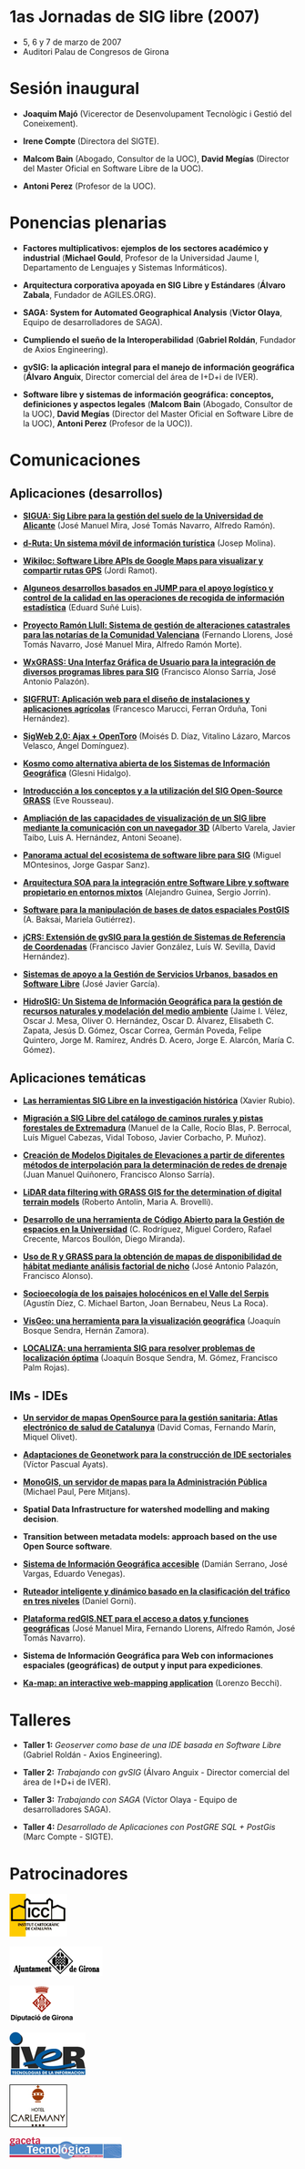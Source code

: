 # 1as Jornadas de SIG libre (2007)

* 5, 6 y 7 de marzo de 2007
* Auditori Palau de Congresos de Girona


Sesión inaugural
==================

* **Joaquim Majó** (Vicerector de Desenvolupament Tecnològic i Gestió del Coneixement).

* **Irene Compte** (Directora del SIGTE).

* **Malcom Bain** (Abogado, Consultor de la UOC), **David Megías** (Director del Master Oficial en Software Libre de la UOC).

* **Antoni Perez** (Profesor de la UOC).


Ponencias plenarias
====================

* **Factores multiplicativos: ejemplos de los sectores académico y industrial** (**Michael Gould**, Profesor de la Universidad Jaume I, Departamento de Lenguajes y Sistemas Informáticos).

* **Arquitectura corporativa apoyada en SIG Libre y Estándares** (**Álvaro Zabala**, Fundador de AGILES.ORG).

* **SAGA: System for Automated Geographical Analysis** (**Victor Olaya**, Equipo de desarrolladores de SAGA).

* **Cumpliendo el sueño de la Interoperabilidad** (**Gabriel Roldán**, Fundador de Axios Engineering).

* **gvSIG: la aplicación integral para el manejo de información geográfica** (**Álvaro Anguix**, Director comercial del área de I+D+i de IVER).

* **Software libre y sistemas de información geográfica: conceptos, definiciones y aspectos legales** (**Malcom Bain** (Abogado, Consultor de la UOC), **David Megías** (Director del Master Oficial en Software Libre de la UOC), **Antoni Perez** (Profesor de la UOC)).


Comunicaciones
=================

Aplicaciones (desarrollos)
---------------------------

* **[SIGUA: Sig Libre para la gestión del suelo de la Universidad de Alicante](http://dugi.udg.edu/item/http:@@@@hdl.handle.net@@10256@@1194)** (José Manuel Mira, José Tomás Navarro, Alfredo Ramón).

* **[d-Ruta: Un sistema móvil de información turística](https://dugi-doc.udg.edu/handle/10256/1196)** (Josep Molina).

* **[Wikiloc: Software Libre APIs de Google Maps para visualizar y compartir rutas GPS](https://dugi-doc.udg.edu/handle/10256/1197)** (Jordi Ramot).

* **[Alguneos desarrollos basados en JUMP para el apoyo logístico y control de la calidad en las operaciones de recogida de información estadística](https://dugi-doc.udg.edu/handle/10256/1201)** (Eduard Suñé Luis).

* **[Proyecto Ramón Llull: Sistema de gestión de alteraciones catastrales para las notarías de la Comunidad Valenciana](https://dugi-doc.udg.edu/handle/10256/1202)** (Fernando Llorens, José Tomás Navarro, José Manuel Mira, Alfredo Ramón Morte).

* **[WxGRASS: Una Interfaz Gráfica de Usuario para la integración de diversos programas libres para SIG](https://dugi-doc.udg.edu/handle/10256/1206)** (Francisco Alonso Sarría, José Antonio Palazón).

* **[SIGFRUT: Aplicación web para el diseño de instalaciones y aplicaciones agrícolas](https://dugi-doc.udg.edu/handle/10256/1207)** (Francesco Marucci, Ferran Orduña, Toni Hernández).

* **[SigWeb 2.0: Ajax + OpenToro](https://dugi-doc.udg.edu/handle/10256/1208)** (Moisés D. Díaz, Vitalino Lázaro, Marcos Velasco, Ángel Domínguez).

* **[Kosmo como alternativa abierta de los Sistemas de Información Geográfica](https://dugi-doc.udg.edu/handle/10256/1209)** (Glesni Hidalgo).

* **[Introducción a los conceptos y a la utilización del SIG Open-Source GRASS](https://dugi-doc.udg.edu/handle/10256/1214)** (Eve Rousseau).

* **[Ampliación de las capacidades de visualización de un SIG libre mediante la comunicación con un navegador 3D](https://dugi-doc.udg.edu/handle/10256/1215)** (Alberto Varela, Javier Taibo, Luis A. Hernández, Antoni Seoane).

* **[Panorama actual del ecosistema de software libre para SIG](http://diobma.udg.edu//handle/10256.1/516)** (Miguel MOntesinos, Jorge Gaspar Sanz).

* **[Arquitectura SOA para la integración entre Software Libre y software propietario en entornos mixtos](https://dugi-doc.udg.edu/handle/10256/1217)** (Alejandro Guinea, Sergio Jorrín).

* **[Software para la manipulación de bases de datos espaciales PostGIS](https://dugi-doc.udg.edu/handle/10256/1225)** (A. Baksai, Mariela Gutiérrez).

* **[jCRS: Extensión de gvSIG para la gestión de Sistemas de Referencia de Coordenadas](https://dugi-doc.udg.edu/handle/10256/1227)** (Francisco Javier González, Luís W. Sevilla, David Hernández).

* **[Sistemas de apoyo a la Gestión de Servicios Urbanos, basados en Software Libre](https://dugi-doc.udg.edu/handle/10256/1229)** (José Javier García).

* **[HidroSIG: Un Sistema de Información Geográfica para la gestión de recursos naturales y modelación del medio ambiente](https://dugi-doc.udg.edu/handle/10256/1231)** (Jaime I. Vélez, Oscar J. Mesa, Oliver O. Hernández, Oscar D. Álvarez, Elisabeth C. Zapata, Jesús D. Gómez, Oscar Correa, Germán Poveda, Felipe Quintero, Jorge M. Ramírez, Andrés D. Acero, Jorge E. Alarcón, María C. Gómez).


Aplicaciones temáticas
------------------------

* **[Las herramientas SIG Libre en la investigación histórica](https://dugi-doc.udg.edu/handle/10256/1198)** (Xavier Rubio).

* **[Migración a SIG Libre del catálogo de caminos rurales y pistas forestales de Extremadura](https://dugi-doc.udg.edu/handle/10256/1199)** (Manuel de la Calle, Rocío Blas, P. Berrocal, Luís Miguel Cabezas, Vidal Toboso, Javier Corbacho, P. Muñoz).

* **[Creación de Modelos Digitales de Elevaciones a partir de diferentes métodos de interpolación para la determinación de redes de drenaje](https://dugi-doc.udg.edu/handle/10256/1200)** (Juan Manuel Quiñonero, Francisco Alonso Sarría).

* **[LiDAR data filtering with GRASS GIS for the determination of digital terrain models](https://dugi-doc.udg.edu/handle/10256/1203)** (Roberto Antolín, Maria A. Brovelli).

* **[Desarrollo de una herramienta de Código Abierto para la Gestión de espacios en la Universidad](https://dugi-doc.udg.edu/handle/10256/1204)** (C. Rodríguez, Miguel Cordero, Rafael Crecente, Marcos Boullón, Diego Miranda).

* **[Uso de R y GRASS para la obtención de mapas de disponibilidad de hábitat mediante análisis factorial de nicho](https://dugi-doc.udg.edu/handle/10256/1210)** (José Antonio Palazón, Francisco Alonso).

* **[Socioecología de los paisajes holocénicos en el Valle del Serpis](https://dugi-doc.udg.edu/handle/10256/1211)** (Agustín Díez, C. Michael Barton, Joan Bernabeu, Neus La Roca).

* **[VisGeo: una herramienta para la visualización geográfica](https://dugi-doc.udg.edu/handle/10256/1212)** (Joaquín Bosque Sendra, Hernán Zamora).

* **[LOCALIZA: una herramienta SIG para resolver problemas de localización óptima](https://dugi-doc.udg.edu/handle/10256/1213)** (Joaquín Bosque Sendra, M. Gómez, Francisco Palm Rojas).


IMs - IDEs
-----------

* **[Un servidor de mapas OpenSource para la gestión sanitaria: Atlas electrónico de salud de Catalunya](https://dugi-doc.udg.edu/handle/10256/1218)** (David Comas, Fernando Marín, Miquel Olivet).

* **[Adaptaciones de Geonetwork para la construcción de IDE sectoriales](https://dugi-doc.udg.edu/handle/10256/1221)** (Víctor Pascual Ayats).

* **[MonoGIS, un servidor de mapas para la Administración Pública](https://dugi-doc.udg.edu/handle/10256/1222)** (Michael Paul, Pere Mitjans).

* **Spatial Data Infrastructure for watershed modelling and making decision**.

* **Transition between metadata models: approach based on the use Open Source software**.

* **[Sistema de Información Geográfica accesible](https://dugi-doc.udg.edu/handle/10256/1228)** (Damián Serrano, José Vargas, Eduardo Venegas).

* **[Ruteador inteligente y dinámico basado en la clasificación del tráfico en tres niveles](https://dugi-doc.udg.edu/handle/10256/1230)** (Daniel Gorni).

* **[Plataforma redGIS.NET para el acceso a datos y funciones geográficas](https://dugi-doc.udg.edu/handle/10256/1232)** (José Manuel Mira, Fernando Llorens, Alfredo Ramón, José Tomás Navarro).

* **Sistema de Información Geográfica para Web con informaciones espaciales (geográficas) de output y input para expediciones**.

* **[Ka-map: an interactive web-mapping application](https://dugi-doc.udg.edu/handle/10256/1234)** (Lorenzo Becchi).

Talleres
========

* **Taller 1:** *Geoserver como base de una IDE basada en Software Libre* (Gabriel Roldán - Axios Engineering).

* **Taller 2:** *Trabajando con gvSIG* (Álvaro Anguix - Director comercial del área de I+D+i de IVER).

* **Taller 3:** *Trabajando con SAGA* (Víctor Olaya - Equipo de desarrolladores SAGA).

* **Taller 4:** *Desarrollado de Aplicaciones con PostGRE SQL + PostGis* (Marc Compte - SIGTE).

Patrocinadores
==============

![ICGC](img/icclogo.jpg)

![Ajuntament](img/ajuntamentGI.gif)

![Dipu](img/dipu.gif)

![IVER](img/IVERp.gif)

![Carlemany](img/logo_carlemany.jpg)

![Gaceta](img/logo_top_gaceta.gif)
